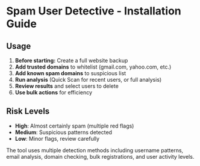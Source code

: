 # Spam User Detective - Installation Guide

## Usage

1. **Before starting:** Create a full website backup
2. **Add trusted domains** to whitelist (gmail.com, yahoo.com, etc.)
3. **Add known spam domains** to suspicious list
4. **Run analysis** (Quick Scan for recent users, or full analysis)
5. **Review results** and select users to delete
6. **Use bulk actions** for efficiency

## Risk Levels

- **High**: Almost certainly spam (multiple red flags)
- **Medium**: Suspicious patterns detected
- **Low**: Minor flags, review carefully

The tool uses multiple detection methods including username patterns, email analysis, domain checking, bulk registrations, and user activity levels.
